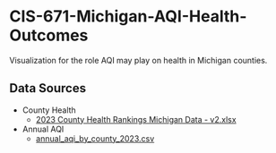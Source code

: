 # CIS-671-Michigan-AQI-Health-Outcomes
Visualization for the role AQI may play on health in Michigan counties.

## Data Sources
* County Health
  - [2023 County Health Rankings Michigan Data - v2.xlsx](https://www.countyhealthrankings.org/health-data/michigan/data-and-resources)
* Annual AQI
  - [annual_aqi_by_county_2023.csv](https://aqs.epa.gov/aqsweb/airdata/download_files.html)
